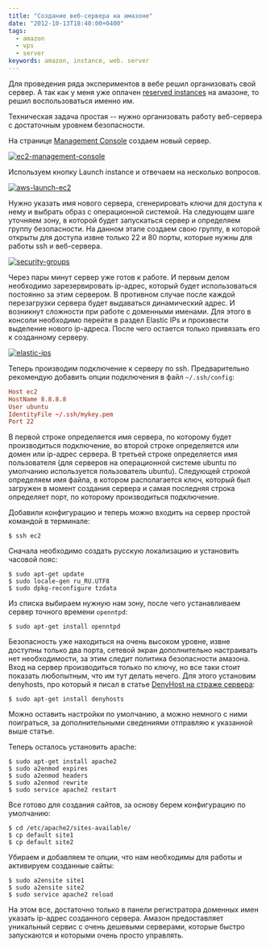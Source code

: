 ```yaml
---
title: "Создание веб-сервера на амазоне"
date: "2012-10-13T18:40:00+0400"
tags:
  - amazon
  - vps
  - server
keywords: amazon, instance, web. server
---
```

Для проведения ряда экспериментов в вебе решил организовать свой сервер. А так как у меня уже оплачен [reserved instances](http://aws.amazon.com/ec2/reserved-instances/) на амазоне, то решил воспользоваться именно им.

Техническая задача простая -- нужно организовать работу веб-сервера с достаточным уровнем безопасности.

На странице [Management Console](https://console.aws.amazon.com/console/home) создаем новый сервер.

[![ec2-management-console][1]](https://static.juev.org/2012/10/ec2-management-console.png)

[1]: https://static.juev.org/2012/10/ec2-management-console-th.png

Используем кнопку Launch instance и отвечаем на несколько вопросов.

[![aws-launch-ec2][2]](https://static.juev.org/2012/10/aws-launch-ec2.png)

[2]: https://static.juev.org/2012/10/aws-launch-ec2.png

Нужно указать имя нового сервера, сгенерировать ключи для доступа к нему и выбрать образ с операционной системой. На следующем шаге уточняем зону, в которой будет запускаться сервер и определяем группу безопасности. На данном этапе создаем свою группу, в которой открыты для доступа извне только 22 и 80 порты, которые нужны для работы ssh и веб-сервера.

[![security-groups][3]](https://static.juev.org/2012/10/security-groups.png)

[3]: https://static.juev.org/2012/10/security-groups-th.png

Через пары минут сервер уже готов к работе. И первым делом необходимо зарезервировать ip-адрес, который будет использоваться постоянно за этим сервером. В противном случае после каждой перезагрузки сервера будет выдаваться динамический адрес. И возникнут сложности при работе с доменными именами. Для этого в консоли необходимо перейти в раздел Elastic IPs и произвести выделение нового ip-адреса. После чего остается только привязать его к созданному серверу.

[![elastic-ips][4]](https://static.juev.org/2012/10/elastic-ips.png)

[4]: https://static.juev.org/2012/10/elastic-ips-th.png

Теперь производим подключение к серверу по ssh. Предварительно рекомендую добавить опции подключения в файл `~/.ssh/config`:

```conf
Host ec2
HostName 8.8.8.8
User ubuntu
IdentityFile ~/.ssh/mykey.pem
Port 22
```

В первой строке определяется имя сервера, по которому будет производиться подключение, во второй строке определяется или домен или ip-адрес сервера. В третьей строке определяется имя пользователя (для серверов на операционной системе ubuntu по умолчанию используется пользователь ubuntu). Следующей строкой определяем имя файла, в котором располагается ключ, который был загружен в момент создания сервера и самая последняя строка определяет порт, по которому производиться подключение.

Добавили конфигурацию и теперь можно входить на сервер простой командой в терминале:

```shell
$ ssh ec2
```

Сначала необходимо создать русскую локализацию и установить часовой пояс:

```shell
$ sudo apt-get update
$ sudo locale-gen ru_RU.UTF8
$ sudo dpkg-reconfigure tzdata
```

Из списка выбираем нужную нам зону, после чего устанавливаем сервер точного времени `openntpd`:

```shell
$ sudo apt-get install openntpd
```

Безопасность уже находиться на очень высоком уровне, извне доступны только два порта, сетевой экран дополнительно настраивать нет необходимости, за этим следит политика безопасности амазона. Вход на сервер производиться только по ключу, но все таки стоит показать любопытным, что им тут делать нечего. Для этого установим denyhosts, про который я писал в статье [DenyHost на страже сервера](/2011/01/15/denyhost-security-server/):

```shell
$ sudo apt-get install denyhosts
```

Можно оставить настройки по умолчанию, а можно немного с ними поиграться, за дополнительными сведениями отправляю к указанной выше статье.

Теперь осталось установить apache:

```shell
$ sudo apt-get install apache2
$ sudo a2enmod expires
$ sudo a2enmod headers
$ sudo a2enmod rewrite
$ sudo service apache2 restart
```

Все готово для создания сайтов, за основу берем конфигурацию по умолчанию:

```shell
$ cd /etc/apache2/sites-available/
$ cp default site1
$ cp default site2
```

Убираем и добавляем те опции, что нам необходимы для работы и активируем созданные сайты:

```shell
$ sudo a2ensite site1
$ sudo a2ensite site2
$ sudo service apache2 reload
```

На этом все, достаточно только в панели регистратора доменных имен указать ip-адрес созданного сервера.
Амазон предоставляет уникальный сервис с очень дешевыми серверами, которые быстро запускаются и которыми очень просто управлять.
